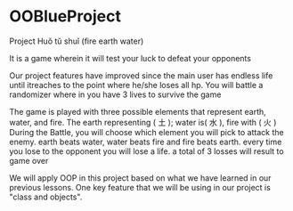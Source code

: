 # OOBlueProject
Project Huǒ tǔ shuǐ (fire earth water)

It is a game wherein it will test your luck to defeat your opponents

Our project features have improved since the main user has endless life until itreaches to the point where he/she loses all hp.
You will battle a randomizer where in you have 3 lives to survive the game

The game is played with three possible elements that represent earth, water, and fire. The earth representing ( 土 ); water is( 水 ), fire with ( 火 )
During the Battle, you will choose which element you will pick to attack the enemy. earth beats water, water beats fire and fire beats earth. every time you lose to the opponent you will lose a life. a total of 3 losses will result to game over

We will apply OOP in this project based on what we have learned in our previous lessons. One key feature that we will be using in our project is "class and objects".
